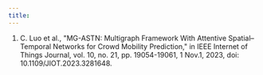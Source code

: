 ```yaml
---
title:
---
```


1. C. Luo et al., "MG-ASTN: Multigraph Framework With Attentive Spatial–Temporal Networks for Crowd Mobility Prediction," in IEEE Internet of Things Journal, vol. 10, no. 21, pp. 19054-19061, 1 Nov.1, 2023, doi: 10.1109/JIOT.2023.3281648.

